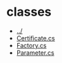 # classes 

* [../](..)
* [Certificate.cs](Certificate.cs)
* [Factory.cs](Factory.cs)
* [Parameter.cs](Parameter.cs)
